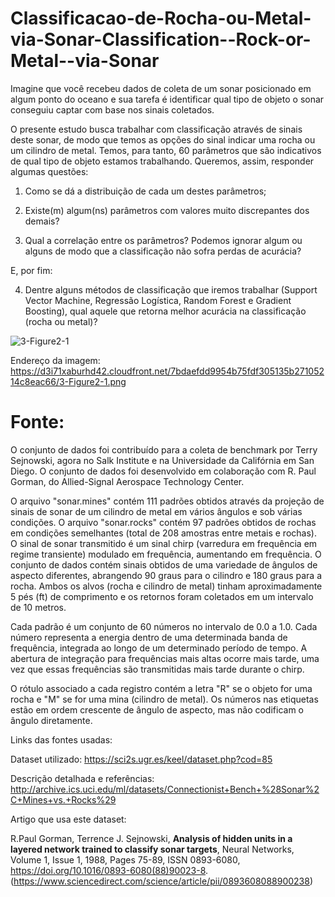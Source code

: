 # Classificacao-de-Rocha-ou-Metal-via-Sonar-Classification--Rock-or-Metal--via-Sonar

Imagine que você recebeu dados de coleta de um sonar posicionado em algum ponto do oceano e sua tarefa é identificar qual tipo de objeto o sonar conseguiu captar com base nos sinais coletados.

O presente estudo busca trabalhar com classificação através de sinais deste sonar, de modo que temos as opções do sinal indicar uma rocha ou um cilindro de metal. Temos, para tanto, 60 parâmetros que são indicativos de qual tipo de objeto estamos trabalhando. Queremos, assim, responder algumas questões:

1. Como se dá a distribuição de cada um destes parâmetros;

2. Existe(m) algum(ns) parâmetros com valores muito discrepantes dos demais?

3. Qual a correlação entre os parâmetros? Podemos ignorar algum ou alguns de modo que a classificação não sofra perdas de acurácia?

E, por fim:

4. Dentre alguns métodos de classificação que iremos trabalhar (Support Vector Machine, Regressão Logística, Random Forest e Gradient Boosting), qual aquele que retorna melhor acurácia na classificação (rocha ou metal)?



![3-Figure2-1](https://user-images.githubusercontent.com/72801602/115872965-c965e280-a418-11eb-9fa6-d8e6f2e30eb0.png)



Endereço da imagem: https://d3i71xaburhd42.cloudfront.net/7bdaefdd9954b75fdf305135b27105214c8eac66/3-Figure2-1.png

# Fonte:

O conjunto de dados foi contribuído para a coleta de benchmark por Terry Sejnowski, agora no Salk Institute e na Universidade da Califórnia em San Diego. O conjunto de dados foi desenvolvido em colaboração com R. Paul Gorman, do Allied-Signal Aerospace Technology Center.

O arquivo "sonar.mines" contém 111 padrões obtidos através da projeção de sinais de sonar de um cilindro de metal em vários ângulos e sob várias condições. O arquivo "sonar.rocks" contém 97 padrões obtidos de rochas em condições semelhantes (total de 208 amostras entre metais e rochas). O sinal de sonar transmitido é um sinal chirp (varredura em frequência em regime transiente) modulado em frequência, aumentando em frequência. O conjunto de dados contém sinais obtidos de uma variedade de ângulos de aspecto diferentes, abrangendo 90 graus para o cilindro e 180 graus para a rocha. Ambos os alvos (rocha e cilindro de metal) tinham aproximadamente 5 pés (ft) de comprimento e os retornos foram coletados em um intervalo de 10 metros.

Cada padrão é um conjunto de 60 números no intervalo de 0.0 a 1.0. Cada número representa a energia dentro de uma determinada banda de frequência, integrada ao longo de um determinado período de tempo. A abertura de integração para frequências mais altas ocorre mais tarde, uma vez que essas frequências são transmitidas mais tarde durante o chirp.

O rótulo associado a cada registro contém a letra "R" se o objeto for uma rocha e "M" se for uma mina (cilindro de metal). Os números nas etiquetas estão em ordem crescente de ângulo de aspecto, mas não codificam o ângulo diretamente.

Links das fontes usadas:

Dataset utilizado:
https://sci2s.ugr.es/keel/dataset.php?cod=85

Descrição detalhada e referências:
http://archive.ics.uci.edu/ml/datasets/Connectionist+Bench+%28Sonar%2C+Mines+vs.+Rocks%29

Artigo que usa este dataset:

R.Paul Gorman, Terrence J. Sejnowski, **Analysis of hidden units in a layered network trained to classify sonar targets**, Neural Networks, Volume 1, Issue 1,
1988, Pages 75-89, ISSN 0893-6080,
https://doi.org/10.1016/0893-6080(88)90023-8.
(https://www.sciencedirect.com/science/article/pii/0893608088900238)
